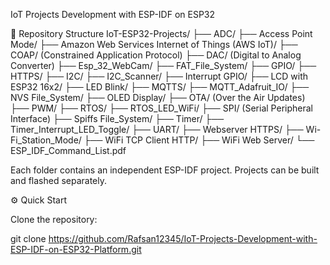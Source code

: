 IoT Projects Development with ESP-IDF on ESP32

📂 Repository Structure
IoT-ESP32-Projects/
├── ADC/
├── Access Point Mode/
├── Amazon Web Services Internet of Things (AWS IoT)/
├── COAP/ (Constrained Application Protocol)
├── DAC/ (Digital to Analog Converter)
├── Esp_32_WebCam/
├── FAT_File_System/
├── GPIO/
├── HTTPS/
├── I2C/
├── I2C_Scanner/
├── Interrupt GPIO/
├── LCD with ESP32 16x2/
├── LED Blink/
├── MQTTS/
├── MQTT_Adafruit_IO/
├── NVS File_System/
├── OLED Display/
├── OTA/ (Over the Air Updates)
├── PWM/
├── RTOS/
├── RTOS_LED_WiFi/
├── SPI/ (Serial Peripheral Interface)
├── Spiffs File_System/
├── Timer/
├── Timer_Interrupt_LED_Toggle/
├── UART/
├── Webserver HTTPS/
├── Wi-Fi_Station_Mode/
├── WiFi TCP Client HTTP/
├── WiFi Web Server/
└── ESP_IDF_Command_List.pdf


Each folder contains an independent ESP-IDF project. Projects can be built and flashed separately.

⚙️ Quick Start

Clone the repository:

git clone https://github.com/Rafsan12345/IoT-Projects-Development-with-ESP-IDF-on-ESP32-Platform.git





